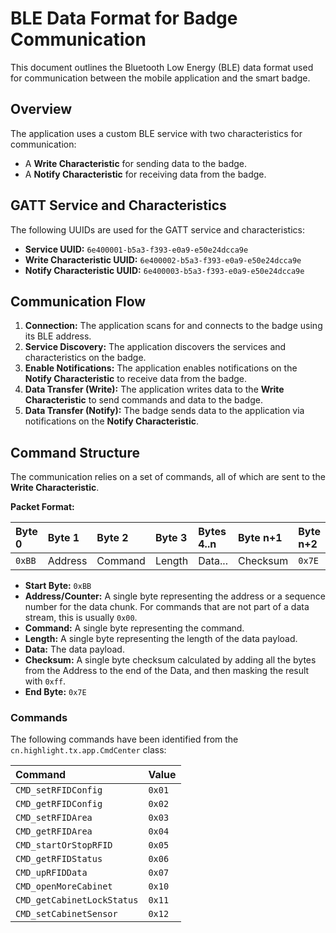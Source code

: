 # BLE Data Format for Badge Communication

This document outlines the Bluetooth Low Energy (BLE) data format used for communication between the mobile application and the smart badge.

## Overview

The application uses a custom BLE service with two characteristics for communication:

*   A **Write Characteristic** for sending data to the badge.
*   A **Notify Characteristic** for receiving data from the badge.

## GATT Service and Characteristics

The following UUIDs are used for the GATT service and characteristics:

*   **Service UUID:** `6e400001-b5a3-f393-e0a9-e50e24dcca9e`
*   **Write Characteristic UUID:** `6e400002-b5a3-f393-e0a9-e50e24dcca9e`
*   **Notify Characteristic UUID:** `6e400003-b5a3-f393-e0a9-e50e24dcca9e`

## Communication Flow

1.  **Connection:** The application scans for and connects to the badge using its BLE address.
2.  **Service Discovery:** The application discovers the services and characteristics on the badge.
3.  **Enable Notifications:** The application enables notifications on the **Notify Characteristic** to receive data from the badge.
4.  **Data Transfer (Write):** The application writes data to the **Write Characteristic** to send commands and data to the badge.
5.  **Data Transfer (Notify):** The badge sends data to the application via notifications on the **Notify Characteristic**.

## Command Structure

The communication relies on a set of commands, all of which are sent to the **Write Characteristic**.

**Packet Format:**

| Byte 0 | Byte 1 | Byte 2 | Byte 3 | Bytes 4..n | Byte n+1 | Byte n+2 |
| :--- | :--- | :--- | :--- | :--- | :--- | :--- |
| `0xBB` | Address | Command | Length | Data... | Checksum | `0x7E` |

*   **Start Byte:** `0xBB`
*   **Address/Counter:** A single byte representing the address or a sequence number for the data chunk. For commands that are not part of a data stream, this is usually `0x00`.
*   **Command:** A single byte representing the command.
*   **Length:** A single byte representing the length of the data payload.
*   **Data:** The data payload.
*   **Checksum:** A single byte checksum calculated by adding all the bytes from the Address to the end of the Data, and then masking the result with `0xff`.
*   **End Byte:** `0x7E`

### Commands

The following commands have been identified from the `cn.highlight.tx.app.CmdCenter` class:

| Command | Value |
| :--- | :--- |
| `CMD_setRFIDConfig` | `0x01` |
| `CMD_getRFIDConfig` | `0x02` |
| `CMD_setRFIDArea` | `0x03` |
| `CMD_getRFIDArea` | `0x04` |
| `CMD_startOrStopRFID` | `0x05` |
| `CMD_getRFIDStatus` | `0x06` |
| `CMD_upRFIDData` | `0x07` |
| `CMD_openMoreCabinet` | `0x10` |
| `CMD_getCabinetLockStatus` | `0x11` |
| `CMD_setCabinetSensor` | `0x12` |
